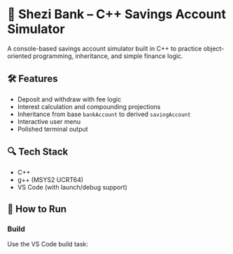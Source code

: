 # 💸 Shezi Bank – C++ Savings Account Simulator

A console-based savings account simulator built in C++ to practice object-oriented programming, inheritance, and simple finance logic.

## 🛠 Features
- Deposit and withdraw with fee logic
- Interest calculation and compounding projections
- Inheritance from base `bankAccount` to derived `savingAccount`
- Interactive user menu
- Polished terminal output

## 🔍 Tech Stack
- C++
- g++ (MSYS2 UCRT64)
- VS Code (with launch/debug support)

## 🧪 How to Run

### Build
Use the VS Code build task:
